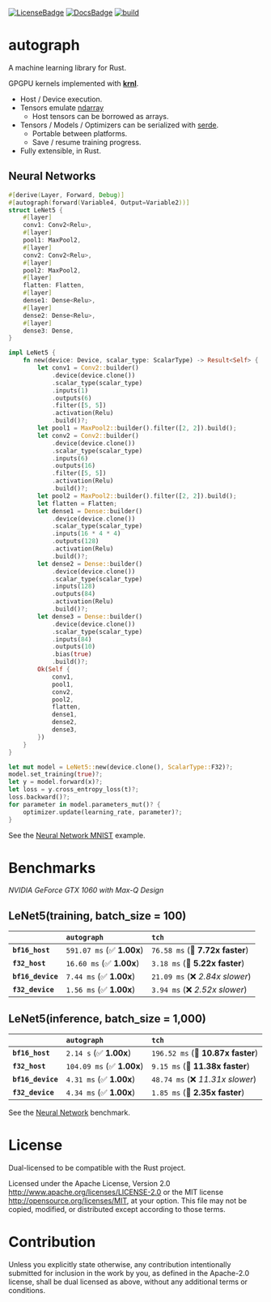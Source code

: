 [![LicenseBadge]][License]
[![DocsBadge]][Docs]
[![build](https://github.com/charles-r-earp/autograph/actions/workflows/ci.yml/badge.svg)](https://github.com/charles-r-earp/autograph/actions/workflows/ci.yml)

[License]: https://github.com/charles-r-earp/autograph/blob/main/LICENSE-APACHE
[LicenseBadge]: https://img.shields.io/badge/license-MIT/Apache_2.0-blue.svg

[Docs]: https://docs.rs/autograph
[DocsBadge]: https://docs.rs/autograph/badge.svg


# **autograph**
A machine learning library for Rust.

GPGPU kernels implemented with [**krnl**](https://github.com/charles-r-earp/krnl).
- Host / Device execution.
- Tensors emulate [ndarray](https://github.com/rust-ndarray/ndarray)
   - Host tensors can be borrowed as arrays.
- Tensors / Models / Optimizers can be serialized with [serde](https://github.com/serde-rs/serde).
   - Portable between platforms.
   - Save / resume training progress.
- Fully extensible, in Rust.

## Neural Networks
```rust
#[derive(Layer, Forward, Debug)]
#[autograph(forward(Variable4, Output=Variable2))]
struct LeNet5 {
    #[layer]
    conv1: Conv2<Relu>,
    #[layer]
    pool1: MaxPool2,
    #[layer]
    conv2: Conv2<Relu>,
    #[layer]
    pool2: MaxPool2,
    #[layer]
    flatten: Flatten,
    #[layer]
    dense1: Dense<Relu>,
    #[layer]
    dense2: Dense<Relu>,
    #[layer]
    dense3: Dense,
}

impl LeNet5 {
    fn new(device: Device, scalar_type: ScalarType) -> Result<Self> {
        let conv1 = Conv2::builder()
            .device(device.clone())
            .scalar_type(scalar_type)
            .inputs(1)
            .outputs(6)
            .filter([5, 5])
            .activation(Relu)
            .build()?;
        let pool1 = MaxPool2::builder().filter([2, 2]).build();
        let conv2 = Conv2::builder()
            .device(device.clone())
            .scalar_type(scalar_type)
            .inputs(6)
            .outputs(16)
            .filter([5, 5])
            .activation(Relu)
            .build()?;
        let pool2 = MaxPool2::builder().filter([2, 2]).build();
        let flatten = Flatten;
        let dense1 = Dense::builder()
            .device(device.clone())
            .scalar_type(scalar_type)
            .inputs(16 * 4 * 4)
            .outputs(128)
            .activation(Relu)
            .build()?;
        let dense2 = Dense::builder()
            .device(device.clone())
            .scalar_type(scalar_type)
            .inputs(128)
            .outputs(84)
            .activation(Relu)
            .build()?;
        let dense3 = Dense::builder()
            .device(device.clone())
            .scalar_type(scalar_type)
            .inputs(84)
            .outputs(10)
            .bias(true)
            .build()?;
        Ok(Self {
            conv1,
            pool1,
            conv2,
            pool2,
            flatten,
            dense1,
            dense2,
            dense3,
        })
    }
}

let mut model = LeNet5::new(device.clone(), ScalarType::F32)?;
model.set_training(true)?;
let y = model.forward(x)?;
let loss = y.cross_entropy_loss(t)?;
loss.backward()?;
for parameter in model.parameters_mut()? {
    optimizer.update(learning_rate, parameter)?;
}
```
See the [Neural Network MNIST](examples/neural-network-mnist) example.

# Benchmarks
*NVIDIA GeForce GTX 1060 with Max-Q Design*

## LeNet5(training, batch_size = 100)

|                   | `autograph`               | `tch`                            |
|:------------------|:--------------------------|:-------------------------------- |
| **`bf16_host`**   | `591.07 ms` (✅ **1.00x**) | `76.58 ms` (🚀 **7.72x faster**)  |
| **`f32_host`**    | `16.60 ms` (✅ **1.00x**)  | `3.18 ms` (🚀 **5.22x faster**)   |
| **`bf16_device`** | `7.44 ms` (✅ **1.00x**)   | `21.09 ms` (❌ *2.84x slower*)    |
| **`f32_device`**  | `1.56 ms` (✅ **1.00x**)   | `3.94 ms` (❌ *2.52x slower*)     |

## LeNet5(inference, batch_size = 1,000)

|                   | `autograph`               | `tch`                              |
|:------------------|:--------------------------|:---------------------------------- |
| **`bf16_host`**   | `2.14 s` (✅ **1.00x**)    | `196.52 ms` (🚀 **10.87x faster**)  |
| **`f32_host`**    | `104.09 ms` (✅ **1.00x**) | `9.15 ms` (🚀 **11.38x faster**)    |
| **`bf16_device`** | `4.31 ms` (✅ **1.00x**)   | `48.74 ms` (❌ *11.31x slower*)     |
| **`f32_device`**  | `4.34 ms` (✅ **1.00x**)   | `1.85 ms` (🚀 **2.35x faster**)     |

See the [Neural Network](benches/neural-network-benches) benchmark.

# License
Dual-licensed to be compatible with the Rust project.

Licensed under the Apache License, Version 2.0 http://www.apache.org/licenses/LICENSE-2.0 or the MIT license http://opensource.org/licenses/MIT, at your option. This file may not be copied, modified, or distributed except according to those terms.

# Contribution
Unless you explicitly state otherwise, any contribution intentionally submitted for inclusion in the work by you, as defined in the Apache-2.0 license, shall be dual licensed as above, without any additional terms or conditions.
